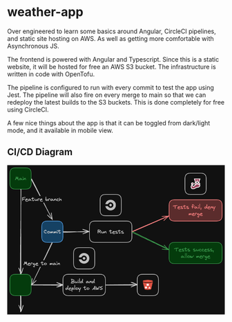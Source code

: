 # weather-app

Over engineered to learn some basics around Angular, CircleCI pipelines, and static site hosting on AWS. As well as getting more comfortable with Asynchronous JS.

The frontend is powered with Angular and Typescript. Since this is a static website, it will be hosted for free an AWS S3 bucket. The infrastructure is written in code with OpenTofu.

The pipeline is configured to run with every commit to test the app using Jest. The pipeline will also fire on every merge to main so that we can redeploy the latest builds to the S3 buckets. This is done completely for free using CircleCI.

A few nice things about the app is that it can be toggled from dark/light mode, and it available in mobile view.

## CI/CD Diagram

![Pipeline Diagram](pipeline-workflow.png)
